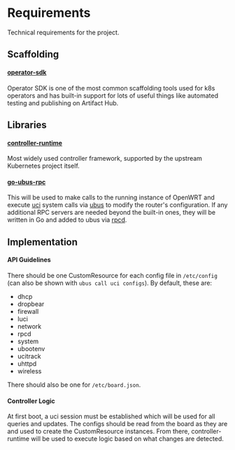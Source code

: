 # Requirements

Technical requirements for the project.

## Scaffolding
#### [operator-sdk](https://pkg.go.dev/github.com/operator-framework/operator-sdk)
Operator SDK is one of the most common scaffolding tools used for k8s operators and has built-in support 
for lots of useful things like automated testing and publishing on Artifact Hub.

## Libraries
#### [controller-runtime](https://pkg.go.dev/sigs.k8s.io/controller-runtime)
Most widely used controller framework, supported by the upstream Kubernetes project itself.

#### [go-ubus-rpc](https://github.com/daimonaslabs/go-ubus-rpc)
This will be used to make calls to the running instance of OpenWRT and execute [uci](https://openwrt.org/docs/techref/uci)
system calls via [ubus](https://openwrt.org/docs/techref/ubus) to modify the router's configuration. If any additional
RPC servers are needed beyond the built-in ones, they will be written in Go and added to ubus via [rpcd](https://openwrt.org/docs/techref/rpcd).

## Implementation
#### API Guidelines
There should be one CustomResource for each config file in `/etc/config` (can also be shown with `ubus call uci configs`). By default, these are:
- dhcp
- dropbear
- firewall
- luci
- network
- rpcd
- system
- ubootenv
- ucitrack
- uhttpd
- wireless

There should also be one for `/etc/board.json`.

#### Controller Logic
At first boot, a uci session must be established which will be used for all queries and updates. The configs should be read from the board as they are
and used to create the CustomResource instances. From there, controller-runtime will be used to execute logic based on what changes
are detected.